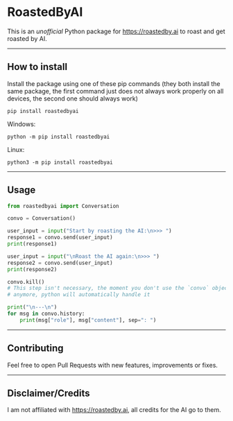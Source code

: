 # RoastedByAI
This is an *unofficial* Python package for https://roastedby.ai to roast and get roasted by AI.


---


## How to install
Install the package using one of these pip commands (they both 
install the same package, the first command just does not always 
work properly on all devices, the second one should always work)

```shell
pip install roastedbyai
```
Windows:
```shell
python -m pip install roastedbyai
```
Linux:
```shell
python3 -m pip install roastedbyai
```


---


## Usage

```python
from roastedbyai import Conversation

convo = Conversation()

user_input = input("Start by roasting the AI:\n>>> ")
response1 = convo.send(user_input)
print(response1)

user_input = input("\nRoast the AI again:\n>>> ")
response2 = convo.send(user_input)
print(response2)

convo.kill()
# This step isn't necessary, the moment you don't use the `convo` object
# anymore, python will automatically handle it

print("\n---\n")
for msg in convo.history:
    print(msg["role"], msg["content"], sep=": ")
```


---


## Contributing
Feel free to open Pull Requests with new features, improvements or fixes.


---


## Disclaimer/Credits
I am not affiliated with https://roastedby.ai, all credits for the AI go to them.
